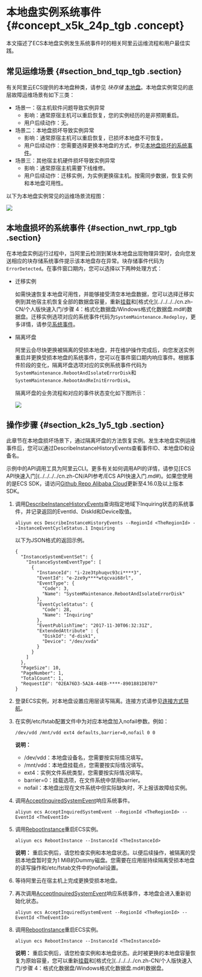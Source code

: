 # 本地盘实例系统事件 {#concept_x5k_24p_tgb .concept}

本文描述了ECS本地盘实例发生系统事件时的相关阿里云运维流程和用户最佳实践。

## 常见运维场景 {#section_bnd_tqp_tgb .section}

有关阿里云ECS提供的本地盘种类，请参见 *块存储* [本地盘](../../../../cn.zh-CN/块存储/本地盘.md#)。本地盘实例常见的底层故障运维场景有如下三类：

-   场景一：宿主机软件问题导致实例异常
    -   影响：通常原宿主机可以重启恢复，您的实例经历的是非预期重启。
    -   用户后续动作：无。
-   场景二：本地盘损坏导致实例异常
    -   影响：通常原宿主机可以重启恢复，已损坏本地盘不可恢复。
    -   用户后续动作：您需要选择更换本地盘的方式，参见[本地盘损坏的系统事件](#section_nwt_rpp_tgb)。
-   场景三：其他宿主机硬件损坏导致实例异常
    -   影响：通常原宿主机需要下线维修。
    -   用户后续动作：迁移实例，为实例更换宿主机。按需同步数据，恢复实例和本地盘可用性。

以下为本地盘实例常见的运维场景流程图：

![](http://static-aliyun-doc.oss-cn-hangzhou.aliyuncs.com/assets/img/124896/156031048738901_zh-CN.png)

## 本地盘损坏的系统事件 {#section_nwt_rpp_tgb .section}

在本地盘实例运行过程中，当阿里云检测到某块本地盘出现物理异常时，会向您发送相应的块存储系统事件提示该本地盘存在异常。块存储事件代码为`ErrorDetected`。在事件窗口期内，您可以选择以下两种处理方式：

-   迁移实例

    如需快速恢复本地盘可用性，并能够接受清空本地盘数据，您可以选择迁移实例到其他宿主机恢复全部的数据盘容量，重新[挂载](../../../../cn.zh-CN/块存储/云盘/挂载云盘.md#)和[格式化](../../../../cn.zh-CN/个人版快速入门/步骤 4：格式化数据盘/Windows格式化数据盘.md#)数据盘。迁移实例选项对应的系统事件代码为`SystemMaintenance.Redeploy`，更多详情，请参见[系统事件](../../../../cn.zh-CN/部署与运维/系统事件/系统事件概述.md#)。

-   隔离坏盘

    阿里云会尽快更换被隔离的受损本地盘，并在维护操作完成后，向您发送实例重启并更换受损本地盘的系统事件，您可以在事件窗口期内响应事件。根据事件阶段的变化，隔离坏盘选项对应的实例系统事件代码为`SystemMaintenance.RebootAndIsolateErrorDisk`和`SystemMaintenance.RebootAndReInitErrorDisk`。

    隔离坏盘的业务流程和对应的事件状态变化如下图所示：

    ![](http://static-aliyun-doc.oss-cn-hangzhou.aliyuncs.com/assets/img/124896/156031048749088_zh-CN.png)


## 操作步骤 {#section_k2s_1y5_tgb .section}

此章节在本地盘损坏场景下，通过隔离坏盘的方法恢复实例。发生本地盘实例运维事件后，您可以通过DescribeInstanceHistoryEvents查看事件ID、本地盘ID和设备名。

示例中的API调用工具为阿里云CLI。更多有关如何调用API的详情，请参见[ECS API快速入门](../../../../cn.zh-CN/API参考/ECS API快速入门.md#)。如果您使用的是ECS SDK，请访问[Github Repo Alibaba Cloud](https://github.com/aliyun/aliyun-openapi-java-sdk/tree/master/aliyun-java-sdk-ecs)更新至4.16.0及以上版本SDK。

1.  调用[DescribeInstanceHistoryEvents](../../../../cn.zh-CN/API参考/系统事件/DescribeInstanceHistoryEvents.md#)查询指定地域下Inquiring状态的系统事件，并记录返回的EventId、DiskId和Device取值。

    ``` {#codeblock_9u6_k1x_wxz}
    aliyun ecs DescribeInstanceHistoryEvents --RegionId <TheRegionId> --InstanceEventCycleStatus.1 Inquiring
    ```

    以下为JSON格式的返回示例。

    ``` {#codeblock_x6t_omf_yl2}
    {
      "InstanceSystemEventSet": {
        "InstanceSystemEventType": [
          {
            "InstanceId": "i-2ze3tphuqvc93ci****3",
            "EventId": "e-2ze9y****wtqcvai68rl",
            "EventType": {
              "Code": 3,
              "Name": "SystemMaintenance.RebootAndIsolateErrorDisk"
            },
            "EventCycleStatus": {
              "Code": 28,
              "Name": "Inquiring"
            },
            "EventPublishTime": "2017-11-30T06:32:31Z",
            "ExtendedAttribute" : {
              "DiskId": "d-disk1",
              "Device": "/dev/xvda"
            }
          }
        ]
      },
      "PageSize": 10,
      "PageNumber": 1,
      "TotalCount": 1,
      "RequestId": "02EA76D3-5A2A-44EB-****-8901881D8707"
    }
    ```

2.  登录ECS实例，对本地盘设置应用层读写隔离。连接方式请参见[连接方式导航](../../../../cn.zh-CN/实例/连接实例/连接方式导航.md#)。
3.  在实例/etc/fstab配置文件中为对应本地盘加入nofail参数。例如：

    ``` {#codeblock_45p_ecr_6vw}
    /dev/vdd /mnt/vdd ext4 defaults,barrier=0,nofail 0 0
    ```

    **说明：** 

    -   /dev/vdd：本地盘设备名，您需要按实际情况填写。
    -   /mnt/vdd：本地盘挂载点，您需要按实际情况填写。
    -   ext4：实例文件系统类型，您需要按实际情况填写。
    -   barrier=0：挂载选项，在文件系统中禁用barrier。
    -   nofail：本地盘出现在文件系统中但实际缺失时，不上报该故障给实例。
4.  调用[AcceptInquiredSystemEvent](../../../../cn.zh-CN/API参考/即将上线/AcceptInquiredSystemEvent.md#)响应系统事件。

    ``` {#codeblock_k0o_o89_t1i}
    aliyun ecs AcceptInquiredSystemEvent --RegionId <TheRegionId> --EventId <TheEventId>
    ```

5.  调用[RebootInstance](../../../../cn.zh-CN/API参考/实例/RebootInstance.md#)重启ECS实例。

    ``` {#codeblock_1kk_1fb_wts}
    aliyun ecs RebootInstance --InstanceId <TheInstanceId>
    ```

    **说明：** 重启实例后，请您检查实例和本地盘状态。以便后续操作，被隔离的受损本地盘暂时变为1 MiB的Dummy磁盘。您需要在应用层持续隔离受损本地盘的读写操作和/etc/fstab文件中的nofail设置。

6.  等待阿里云在宿主机上完成更换受损本地盘。
7.  再次调用[AcceptInquiredSystemEvent](../../../../cn.zh-CN/API参考/即将上线/AcceptInquiredSystemEvent.md#)响应系统事件，本地盘会进入重新初始化状态。

    ``` {#codeblock_3qo_4dy_382}
    aliyun ecs AcceptInquiredSystemEvent --RegionId <TheRegionId> --EventId <TheEventId>
    ```

8.  调用[RebootInstance](../../../../cn.zh-CN/API参考/实例/RebootInstance.md#)重启ECS实例。

    ``` {#codeblock_ve8_1ns_npp}
    aliyun ecs RebootInstance --InstanceId <TheInstanceId>
    ```

    **说明：** 重启实例后，请您检查实例和本地盘状态。此时被更换的本地盘容量恢复为原始容量，您可以重新[挂载](../../../../cn.zh-CN/块存储/云盘/挂载云盘.md#)和[格式化](../../../../cn.zh-CN/个人版快速入门/步骤 4：格式化数据盘/Windows格式化数据盘.md#)数据盘。


